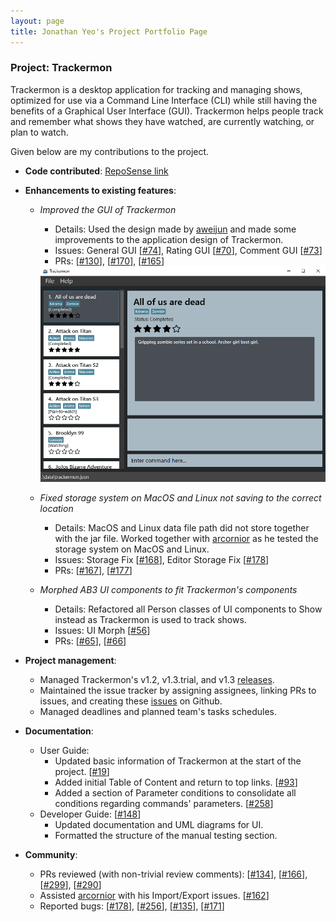 ```yaml
---
layout: page
title: Jonathan Yeo's Project Portfolio Page
---
```


### Project: Trackermon

Trackermon is a desktop application for tracking and managing shows, optimized for use via a Command Line Interface (CLI) while still having the benefits of a Graphical User Interface (GUI). Trackermon helps people track and remember what shows they have watched, are currently watching, or plan to watch.

Given below are my contributions to the project.

* **Code contributed**: [RepoSense link](https://nus-cs2103-ay2122s2.github.io/tp-dashboard/?search=Jonathan&sort=groupTitle&sortWithin=title&since=2022-02-18&timeframe=commit&mergegroup=&groupSelect=groupByRepos&breakdown=false)

* **Enhancements to existing features**:
  * _Improved the GUI of Trackermon_
    * Details: Used the design made by [aweijun](https://github.com/aweijun) and made some improvements to the application design of Trackermon. 
    * Issues: General GUI [[\#74](https://github.com/AY2122S2-CS2103T-T09-3/tp/issues/74)], Rating GUI [[\#70](https://github.com/AY2122S2-CS2103T-T09-3/tp/issues/70)], Comment GUI [[\#73](https://github.com/AY2122S2-CS2103T-T09-3/tp/issues/73)]
    * PRs: [[\#130](https://github.com/AY2122S2-CS2103T-T09-3/tp/pull/130)], [[\#170](https://github.com/AY2122S2-CS2103T-T09-3/tp/pull/170)], [[\#165](https://github.com/AY2122S2-CS2103T-T09-3/tp/pull/165)]

    <img src="../images/Ui.png" width="500px">
  
  * _Fixed storage system on MacOS and Linux not saving to the correct location_
    * Details: MacOS and Linux data file path did not store together with the jar file. Worked together with [arcornior](http://github.com/arcornior) as he tested the storage system on MacOS and Linux.
    * Issues: Storage Fix [[\#168](https://github.com/AY2122S2-CS2103T-T09-3/tp/issues/168)], Editor Storage Fix [[\#178](https://github.com/AY2122S2-CS2103T-T09-3/tp/issues/178)]
    * PRs: [[\#167](https://github.com/AY2122S2-CS2103T-T09-3/tp/pull/167)], [[\#177](https://github.com/AY2122S2-CS2103T-T09-3/tp/pull/177)]

  * _Morphed AB3 UI components to fit Trackermon's components_
    * Details: Refactored all Person classes of UI components to Show instead as Trackermon is used to track shows. 
    * Issues: UI Morph [[\#56](https://github.com/AY2122S2-CS2103T-T09-3/tp/issues/56)]
    * PRs: [[\#65](https://github.com/AY2122S2-CS2103T-T09-3/tp/pull/65)], [[\#66](https://github.com/AY2122S2-CS2103T-T09-3/tp/pull/66)]

* **Project management**:
  * Managed Trackermon's v1.2, v1.3.trial, and v1.3 [releases](https://github.com/AY2122S2-CS2103T-T09-3/tp/releases).
  * Maintained the issue tracker by assigning assignees, linking PRs to issues, and creating these [issues](https://github.com/AY2122S2-CS2103T-T09-3/tp/issues?q=is%3Aissue+author%3AJonathanHoshi+) on Github.
  * Managed deadlines and planned team's tasks schedules.

* **Documentation**:
  * User Guide: 
    * Updated basic information of Trackermon at the start of the project. [[\#19](https://github.com/AY2122S2-CS2103T-T09-3/tp/issues/19)]
    * Added initial Table of Content and return to top links. [[\#93](https://github.com/AY2122S2-CS2103T-T09-3/tp/pull/93)]
    * Added a section of Parameter conditions to consolidate all conditions regarding commands' parameters. [[\#258](https://github.com/AY2122S2-CS2103T-T09-3/tp/pull/258)]
  * Developer Guide: [[\#148](https://github.com/AY2122S2-CS2103T-T09-3/tp/issues/148)]
    * Updated documentation and UML diagrams for UI.
    * Formatted the structure of the manual testing section.

* **Community**:
  * PRs reviewed (with non-trivial review comments): [[\#134](https://github.com/AY2122S2-CS2103T-T09-3/tp/pull/134)], [[\#166](https://github.com/AY2122S2-CS2103T-T09-3/tp/pull/166)], [[\#299](https://github.com/AY2122S2-CS2103T-T09-3/tp/pull/299)], [[\#290](https://github.com/AY2122S2-CS2103T-T09-3/tp/pull/290)]
  * Assisted [arcornior](http://github.com/arcornior) with his Import/Export issues. [[\#162](https://github.com/AY2122S2-CS2103T-T09-3/tp/pull/162)]
  * Reported bugs: [[\#178](https://github.com/AY2122S2-CS2103T-T09-3/tp/issues/178)], [[\#256](https://github.com/AY2122S2-CS2103T-T09-3/tp/issues/256)], [[\#135](https://github.com/AY2122S2-CS2103T-T09-3/tp/issues/135)], [[\#171](https://github.com/AY2122S2-CS2103T-T09-3/tp/issues/171)]
